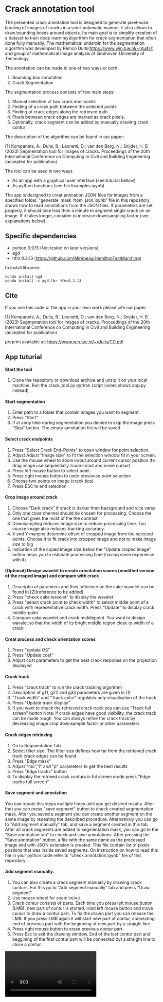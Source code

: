 # Crack annotation tool

The presented crack annotation tool is designed to generate pixel-wise labaling of images of cracks in a semi-automatic manner. It also allows to draw bounding boxes around objects. Its main goal is to simplify creation of a dataset to train deep learning algorithm for crack segmentation that often done fully manually. The mathematical underpin for the segmentation algorithm was developed by Remco Duits(https://www.win.tue.nl/~rduits/) and group of mathematical image analysis of Eindhoven University of Technology.

The annotation can be made in one of two ways or both:
1. Bounding box annotation
2. Crack Segmentation

The segmentation process consists of few main steps:
1. Manual selection of two crack end-points
2. Finding of a crack path between the selected points
3. Finding of crack edges along the retrieved path
4. Pixels between crack edges are marked as crack pixels.
5. Optionally, crack segment can be added by manually drawing crack contur


The description of the algorithm can be found in our paper:

[1] Kompanets, A.; Duits, R.; Leonetti, D.; van den Berg, N.;  Snijder, H. B (2023) Segmentation tool for images of cracks. Proceedings of the 20th International Conference on  Computing in Civil  and Building Engineering (accepted for publication)

The tool can be used in two ways. 
 - As an app with a graphical user interface (see tuturial bellow)
 - As python functions (see file Examples.ipynb)

The app is designed to creat annoation JSON files for images from a specified folder. "generate_mask_from_json.ipynb" file in this repository shows how to read annotations from the JSON files.
If parameters are set properly, it should take less then a minute to segment single crack on an image. If it takes longer, consider to increase downsampling factor (see explanations below).
## Specific dependencies
- python 3.9.15 (Not tested on later versions)
- agd
- hfm 0.2.13 (https://github.com/Mirebeau/HamiltonFastMarching)

to install libraries:
```console
conda install agd
conda install -c agd-lbr hfm=0.2.13
```
## Cite
If you use this code or the app in your own work please cite our paper:

[1] Kompanets, A.; Duits, R.; Leonetti, D.; van den Berg, N.;  Snijder, H. B (2023) Segmentation tool for images of cracks. Proceedings of the 20th International Conference on  Computing in Civil  and Building Engineering (accepted for publication)

preprint available at: https://www.win.tue.nl/~rduits/CD.pdf

## App tuturial

#### Start the tool
1. Clone the repository or download archive and unzip it on your local machine. Run the crack_tool.py python script (video shows app.py instead)


#### Start segmentation
1. Enter path to a folder that contain images you want to segment. 
2. Press "Start"
3. If at anny time during segmentation you decide to skip the image press "Skip" button. The empty annotation file will be saved.



#### Select crack endpoints
1. Press "Select Crack End-Points" to open window for point selection. 
2. Adjust Adjust "Image size" to fit the selection window fit in your screen. 
3. Use the mouse wheel to zoom in/out around current cursor position (to drag image use sequentially zoom in/out and move cursor).
4. Press left mouse button to select point.
5. Press right mouse button to undo previouse point selection
6. Choose two points on image (crack tips)
7. Press ESC to end selection


#### Crop image around crack
1. Choose "Dark crack" if crack is darker then background and vice versa
2. Only one color chennel should be chosen for processing. Choose the one that gives the most of the the contrast
3. Downsampling reduces image size to reduce processing time. Too course image also reduces tracking accuracy.
4. X and Y margins determine offset of cropped image from the selected points. Choose it to fit crack into cropped image and not to make image size to big
5. Indicetion of the coped image size below the "Update croped image" button helps you to estimate processing time (having some experience with it)

#### (Optional) Design wavelet to create orientation scores (modified version of the croped image) and compare with crack
1. Descriptio of paramters and they influence on the cake wavelet can be found in [2](reference to be added)
2. Press "check cake wavelet" to display the wavelet
3. Press "select crack point to check width" to select middle point of a crack with representative crack width. Press "Update" to display crack middle-point
4. Compare cake wavelet and crack middlepoint. You want to design wavalet so that the width of its bright middle region close to width of a crack


#### Creat process and check orientation scores
1. Press "update OS"
2. Press "Update cost"
3. Adjust cost parameters to get the best crack response on the projection displayed

#### Crack track
1. Press "crack track" to run the crack tracking algorithm
2. Description of g11, g22 and g33 parameters are given in [1]
3. "Track width" and "Track color" regulates only visualisation of the track
4. Press "Update track display"
5. If you want to check the retrieved crack track you can use "Track full screen" button
Note: if crack edges have good visibility, the crack track can be made rough. You can always refine the crack track by decreasing image crop downsample factor or other parameters

#### Crack edges retrieving
1. Go to Segmentation Tab
2. Select filter size. The filter size defines how far from the retrieved crack track crack edges can be found  
3. Press "Edge mask"
4. Adjust "mu","l" and "p" parameters to get the best results
5. Press "Edge tracks" button
6. To display the retrived crack conturs in ful screen mode press "Edge tracks full screen"


#### Save segment and annotation
You can repate this steps multiple times until you get desired results. After thet you can press "save segment" button to check created segmentation mask. After you saved a segment you can create another segment on the same image by repeating the described procedure. Alternativaly you can go to "Add segment manually" tab, and save a segment created in this tab. After all crack segments are added to segmentation mask, you can go to the "Save annotation tab" to check and save annotations. After pressing the "Save annotation" button, a file with the same name as the processed image and with JSON extension is created. This file contain list of pixels postions that was inside saved segments. On instruction on how to read this file in your python code refer to "check annotation.ipynb" file of this repository.

#### Add segment manually.
1. You can also create a crack segment manually by drawing crack conturs. For this go to "Add segment manually" tab and press "Draw segment"
2. Use mouse wheel for zoom in/out
3. Crack contur consists of parts. Each time you press left mouse button (LMB), new part of contur is started. Hold left mouse button and move cursor to draw a contur part. To fix the drawn part you can release the LMB. If you press LMB again it will start new part of contur, connecting end of previous part with the beginning of new part by a straight line. 
4. Press right mouse button to erase previous contur part.
5. Press Esc to exit the drawing window. End of the last contur part and beggining of the first contur part will be connected byt a straight line to close a contur.


![](https://github.com/akomp22/crack-segmentation-tool/blob/main/screen-capture.webm)
